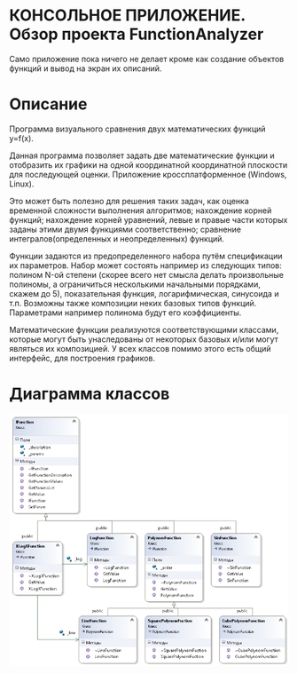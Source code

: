﻿# КОНСОЛЬНОЕ ПРИЛОЖЕНИЕ. Обзор проекта FunctionAnalyzer

Само приложение пока ничего не делает кроме как создание объектов функций
и вывод на экран их описаний.

# Описание

Программа визуального сравнения двух математических функций y=f(x). 

Данная программа позволяет задать две математические функции и отобразить 
их графики на одной координатной координатной плоскости для последующей оценки. 
Приложение кроссплатформенное (Windows, Linux).

Это может быть полезно для решения таких задач, как оценка временной сложности 
выполнения алгоритмов; нахождение корней функций; нахождение корней уравнений, 
левые и правые части которых заданы этими двумя функциями соответственно; 
сравнение интегралов(определенных и неопределенных) функций.

Функции задаются из предопределенного набора путём спецификации их параметров. Набор может состоять 
например из следующих типов: полином N-ой степени (скорее всего нет смысла делать 
произвольные полиномы, а ограничиться несколькими начальными порядками, скажем до 5), 
показательная функция, логарифмическая, синусоида и т.п. Возможны также композиции неких базовых типов функций. 
Параметрами например полинома будут его коэффициенты. 

Математические функции реализуются соответствующими классами, которые могут быть унаследованы от 
некоторых базовых и/или могут являться их композицией. У всех классов помимо этого есть общий интерфейс, для построения графиков.

# Диаграмма классов 
![Classes](ClassDiagram.png)